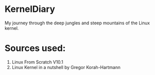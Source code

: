 # KernelDiary
My journey through the deep jungles and steep mountains of the Linux kernel.

# Sources used:
   1. Linux From Scratch V10.1
   2. Linux Kernel in a nutshell by Gregor Korah-Hartmann
